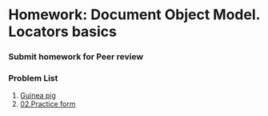 Homework: Document Object Model. Locators basics
=====================================

### Submit homework for Peer review

### Problem List

1. [Guinea pig](./01.GuineaPig)
1. [02.Practice form](./02.PracticeForm)
